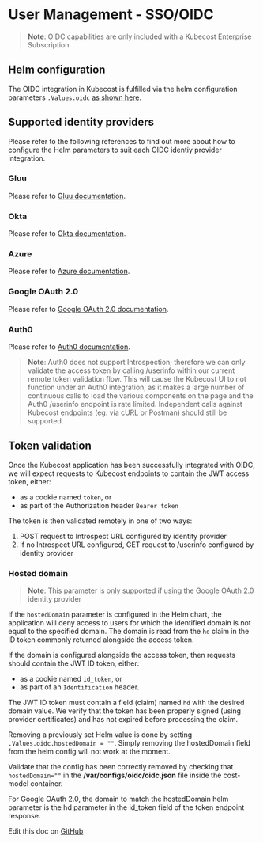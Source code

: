 User Management - SSO/OIDC
==========================

> **Note**: OIDC capabilities are only included with a Kubecost Enterprise Subscription.

## Helm configuration

The OIDC integration in Kubecost is fulfilled via the helm configuration parameters `.Values.oidc` [as shown here](https://github.com/kubecost/cost-analyzer-helm-chart/blob/develop/cost-analyzer/values.yaml).

## Supported identity providers
Please refer to the following references to find out more about how to configure the Helm parameters to suit each OIDC identiy provider integration.

### Gluu

Please refer to [Gluu documentation](https://gluu.org/docs/gluu-server/4.0/admin-guide/openid-connect/).

### Okta

Please refer to [Okta documentation](https://developer.okta.com/docs/reference/api/oidc/#request-parameters).

### Azure

Please refer to [Azure documentation](https://learn.microsoft.com/en-us/azure/active-directory/develop/v2-protocols-oidc#send-the-sign-in-request).

### Google OAuth 2.0

Please refer to [Google OAuth 2.0 documentation](https://developers.google.com/identity/openid-connect/openid-connect#authenticatingtheuser).

### Auth0

Please refer to [Auth0 documentation](https://auth0.com/docs/get-started/authentication-and-authorization-flow/add-login-auth-code-flow).

> **Note**: Auth0 does not support Introspection; therefore we can only validate the access token by calling /userinfo within our current remote token validation flow. This will cause the Kubecost UI to not function under an Auth0 integration, as it makes a large number of continuous calls to load the various components on the page and the Auth0 /userinfo endpoint is rate limited. Independent calls against Kubecost endpoints (eg. via cURL or Postman) should still be supported.

## Token validation

Once the Kubecost application has been successfully integrated with OIDC, we will expect requests to Kubecost endpoints to contain the JWT access token, either:

* as a cookie named `token`, or
* as part of the Authorization header `Bearer token`

The token is then validated remotely in one of two ways:

1. POST request to Introspect URL configured by identity provider
2. If no Introspect URL configured, GET request to /userinfo configured by identity provider

### Hosted domain

> **Note**: This parameter is only supported if using the Google OAuth 2.0 identity provider

If the `hostedDomain` parameter is configured in the Helm chart, the application will deny access to users for which the identified domain is not equal to the specified domain. The domain is read from the `hd` claim in the ID token commonly returned alongside the access token.

If the domain is configured alongside the access token, then requests should contain the JWT ID token, either:

* as a cookie named `id_token`, or
* as part of an `Identification` header.

The JWT ID token must contain a field (claim) named `hd` with the desired domain value. We verify that the token has been properly signed (using provider certificates) and has not expired before processing the claim.

Removing a previously set Helm value is done by setting `.Values.oidc.hostedDomain = ""`. Simply removing the hostedDomain field from the helm config will not work at the moment.

Validate that the config has been correctly removed by checking that `hostedDomain=""` in the **/var/configs/oidc/oidc.json** file inside the cost-model container.

For Google OAuth 2.0, the domain to match the hostedDomain helm parameter is the hd parameter in the id_token field of the token endpoint response.

Edit this doc on [GitHub](https://github.com/kubecost/docs/blob/main/user-management-oidc.md)

<!--- {"article":"","section":"4402815636375","permissiongroup":"1500001277122"} --->
